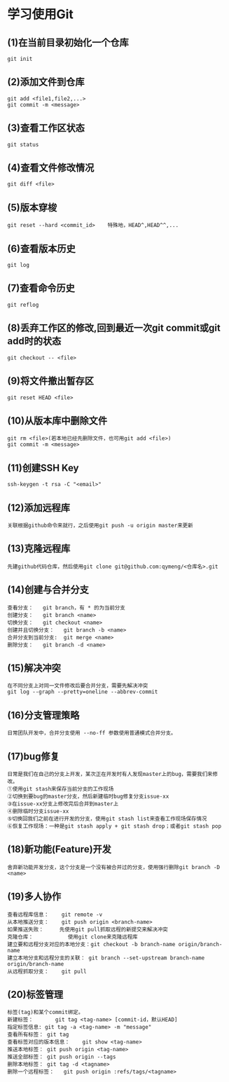 学习使用Git
==========
(1)在当前目录初始化一个仓库
-------------------------
	git init
(2)添加文件到仓库
-------------------------
	git add <file1,file2,...>
	git commit -m <message>
(3)查看工作区状态
-------------------------
	git status
(4)查看文件修改情况
-------------------------
	git diff <file>
(5)版本穿梭
-------------------------
	git reset --hard <commit_id>	特殊地，HEAD^,HEAD^^,...
(6)查看版本历史
-------------------------
	git log
(7)查看命令历史
-------------------------
	git reflog
(8)丢弃工作区的修改,回到最近一次git commit或git add时的状态
-------------------------
	git checkout -- <file>
(9)将文件撤出暂存区
-------------------------
	git reset HEAD <file>
(10)从版本库中删除文件
-------------------------
	git rm <file>(若本地已经先删除文件，也可用git add <file>)
	git commit -m <message>
(11)创建SSH Key
-------------------------
	ssh-keygen -t rsa -C "<email>"
(12)添加远程库
-------------------------
	关联根据github命令来就行，之后使用git push -u origin master来更新
(13)克隆远程库
-------------------------
	先建github代码仓库，然后使用git clone git@github.com:qymeng/<仓库名>.git
(14)创建与合并分支
-------------------------
	查看分支：	git branch，有 * 的为当前分支
	创建分支：	git branch <name>
	切换分支：	git checkout <name>
	创建并且切换分支：	git branch -b <name>
	合并分支到当前分支:	git merge <name>
	删除分支：	git branch -d <name>
(15)解决冲突
-------------------------
	在不同分支上对同一文件修改后要合并分支，需要先解决冲突
	git log --graph --pretty=oneline --abbrev-commit
(16)分支管理策略
-------------------------
	日常团队开发中，合并分支使用 --no-ff 参数使用普通模式合并分支。
(17)bug修复
-------------------------
	日常是我们在自己的分支上开发，某次正在开发时有人发现master上的bug，需要我们来修改。
	①使用git stash来保存当前分支的工作现场
	②切换到要bug的master分支，然后新建临时bug修复分支issue-xx
	③在issue-xx分支上修改完后合并到master上
	④删除临时分支issue-xx
	⑤切换回我们之前在进行开发的分支，使用git stash list来查看工作现场保存情况
	⑥恢复工作现场：一种是git stash apply + git stash drop；或者git stash pop
(18)新功能(Feature)开发
-------------------------
	舍弃新功能开发分支，这个分支是一个没有被合并过的分支，使用强行删除git branch -D <name>
(19)多人协作
-------------------------
	查看远程库信息：	git remote -v
	从本地推送分支：	git push origin <branch-name>
	如果推送失败：		先使用git pull抓取远程的新提交来解决冲突
	克隆仓库：			使用git clone来克隆远程库
	建立要和远程分支对应的本地分支：git checkout -b branch-name origin/branch-name
	建立本地分支和远程分支的关联：	git branch --set-upstream branch-name origin/branch-name
	从远程抓取分支：	git pull
(20)标签管理
-------------------------
	标签(tag)和某个commit绑定。
	新建标签：		git tag <tag-name> [commit-id，默认HEAD]
	指定标签信息:	git tag -a <tag-name> -m "message"
	查看所有标签：	git tag
	查看标签对应的版本信息：	git show <tag-name>
	推送本地标签：	git push origin <tag-name>
	推送全部标签：	git push origin --tags
	删除本地标签：	git tag -d <tagname>
	删除一个远程标签：	git push origin :refs/tags/<tagname>	